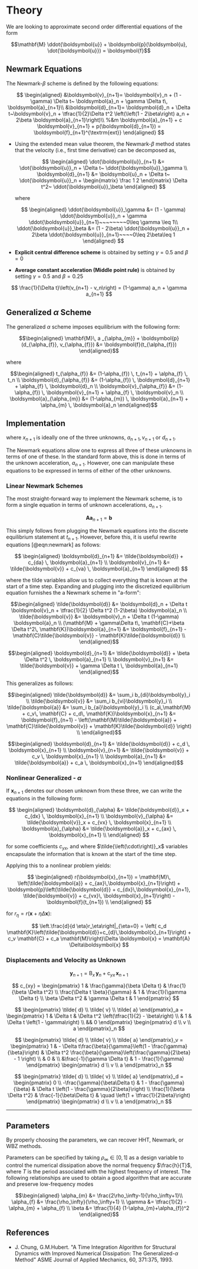 # Theory

We are looking to approximate second order differential equations of the form 

$$\mathbf{M} \ddot{\boldsymbol{u}} + \boldsymbol{p}(\boldsymbol{u}, \dot{\boldsymbol{u}}) = \boldsymbol{f}$$

## Newmark Equations

The Newmark-$\beta$ scheme is defined by the following equations:

<!--
$$
\begin{aligned}
d_{n+1} &= d_n + hv_n + h^2 \left(\left(\frac{1}{2}-\beta \right)a_n + \beta a_{n+1}  \right)
\end{aligned}
$$
-->

$$
\begin{aligned}
&\boldsymbol{v}_{n+1}= \boldsymbol{v}_n + (1 - \gamma) \Delta t~ \boldsymbol{a}_n + \gamma \Delta t\,  \boldsymbol{a}_{n+1}\\
&\boldsymbol{d}_{n+1}= \boldsymbol{d}_n + \Delta t~\boldsymbol{v}_n + \tfrac{1}{2}\Delta t^2 \left(\left(1 - 2\beta\right) a_n + 2\beta \boldsymbol{a}_{n+1}\right)\\
%&m  \boldsymbol{a}_{n+1} + c \boldsymbol{v}_{n+1} + p(\boldsymbol{d}_{n+1}) = \boldsymbol{f}_{n+1}^{\textrm{ext}}
\end{aligned}
$$

- Using the extended mean value
  theorem, the Newmark-$\beta$
  method states that the velocity (i.e., first time derivative)
  can be decomposed as,

  $$
  \begin{aligned}
  \dot{\boldsymbol{u}}_{n+1} &= \dot{\boldsymbol{u}}_n + \Delta t~ \ddot{\boldsymbol{u}}_\gamma \\
  \boldsymbol{d}_{n+1}       &= \boldsymbol{u}_n       + \Delta t~ \dot{\boldsymbol{u}}_n + \begin{matrix} \frac 1 2 \end{matrix} \Delta t^2~ \ddot{\boldsymbol{u}}_\beta
  \end{aligned}
  $$

  where

  $$
  \begin{aligned}
   \ddot{\boldsymbol{u}}_\gamma &= (1 - \gamma) \ddot{\boldsymbol{u}}_n + \gamma  \ddot{\boldsymbol{u}}_{n+1}~~~~~~~~0\leq \gamma \leq 1\\
   \ddot{\boldsymbol{u}}_\beta  &= (1 - 2\beta) \ddot{\boldsymbol{u}}_n + 2\beta  \ddot{\boldsymbol{u}}_{n+1}~~~~0\leq 2\beta\leq 1
  \end{aligned}
  $$



- **Explicit central difference scheme** is obtained by setting
  $\gamma=0.5$ and $\beta=0$
  
- **Average constant acceleration (Middle point rule)** is obtained by
  setting $\gamma=0.5$ and $\beta=0.25$


$$
\frac{1}{\Delta t}\left(v_{n+1} - v_n\right) = (1-\gamma) a_n + \gamma a_{n+1}
$$



## Generalized $\alpha$ Scheme

The generalized $\alpha$ scheme imposes equilibrium with the following form:

$$\begin{aligned}
\mathbf{M}\, a _{\alpha_{m}} + \boldsymbol{p}(d_{\alpha_{f}}, v_{\alpha_{f}}) &= \boldsymbol{f}(t_{\alpha_{f}})
\end{aligned}$$

where

$$\begin{aligned}
t_{\alpha_{f}}              &= (1-\alpha_{f}) \, t_{n+1}              + \alpha_{f} \, t_n \\
\boldsymbol{d}_{\alpha_{f}} &= (1-\alpha_{f}) \, \boldsymbol{d}_{n+1} + \alpha_{f} \, \boldsymbol{d}_n \\
\boldsymbol{v}_{\alpha_{f}} &= (1-\alpha_{f}) \, \boldsymbol{v}_{n+1} + \alpha_{f} \, \boldsymbol{v}_n \\
\boldsymbol{a}_{\alpha_{m}} &= (1-\alpha_{m}) \, \boldsymbol{a}_{n+1} + \alpha_{m} \, \boldsymbol{a}_n
\end{aligned}$$


## Implementation

where $x_{n+1}$ is ideally one of the three unknowns, $a_{n+1}, v_{n+1}$ or $d_{n+1}$.

The Newmark equations allow one to express all three of these unknowns
in terms of one of these. In the standard form above, this is done in terms of the
unknown acceleration, $a_{n+1}$. However, one can manipulate these equations to be expressed
in terms of either of the other unknowns. 

### Linear Newmark Schemes

The most straight-forward way to implement the Newmark scheme, is to form
a single equation in terms of unknown accelerations, $a_{n+1}$.

$$
\mathbf{A} \boldsymbol{a}_{n+1} = \boldsymbol{b}
$$

This simply follows from plugging the Newmark equations into the discrete
equilibrium statement at $t_{n+1}$. However, before this, it is useful rewrite
equations [@eqn:newmark] as follows:

$$
\begin{aligned}
\boldsymbol{d}_{n+1} &= \tilde{\boldsymbol{d}} + c_{da} \, \boldsymbol{a}_{n+1} \\
\boldsymbol{v}_{n+1} &= \tilde{\boldsymbol{v}} + c_{va} \, \boldsymbol{a}_{n+1}
\end{aligned}
$$

where the tilde variables allow us to collect everything that is known at the start of a time step.
Expanding and plugging into the discretized equilibrium equation furnishes
the a Newmark scheme in "a-form":

$$\begin{aligned}
\tilde{\boldsymbol{d}} &= \boldsymbol{d}_n + \Delta t \boldsymbol{v}_n + \tfrac{1}{2} \Delta t^2 (1-2\beta) \boldsymbol{a}_n \\ 
\tilde{\boldsymbol{v}} &= \boldsymbol{v}_n + \Delta t (1-\gamma) \boldsymbol{a}_n \\ 
(\mathbf{M} + \gamma\Delta t\, \mathbf{C}+\beta \Delta t^2\, \mathbf{K})\boldsymbol{a}_{n+1} &= \boldsymbol{f}_{n+1} - \mathbf{C}\tilde{\boldsymbol{v}} - \mathbf{K}\tilde{\boldsymbol{d}} \\
\end{aligned}$$

$$\begin{aligned}
\boldsymbol{d}_{n+1} &= \tilde{\boldsymbol{d}} + \beta \Delta t^2 \, \boldsymbol{a}_{n+1} \\
\boldsymbol{v}_{n+1} &= \tilde{\boldsymbol{v}} + \gamma \Delta t \, \boldsymbol{a}_{n+1}
\end{aligned}$$

This generalizes as follows:

$$\begin{aligned}
\tilde{\boldsymbol{d}} &= \sum_i b_{di}\boldsymbol{y}_i  \\ 
\tilde{\boldsymbol{v}} &= \sum_i b_{vi}\boldsymbol{y}_i  \\ 
\tilde{\boldsymbol{a}} &= \sum_i b_{ai}\boldsymbol{y}_i  \\ 
(c_a\,\mathbf{M} + c_v\, \mathbf{C} + c_d\, \mathbf{K})\boldsymbol{x}_{n+1} &= \boldsymbol{f}_{n+1} - \left(\mathbf{M}\tilde{\boldsymbol{a}} + \mathbf{C}\tilde{\boldsymbol{v}} + \mathbf{K}\tilde{\boldsymbol{d}} \right) \\
\end{aligned}$$

$$\begin{aligned}
\boldsymbol{d}_{n+1} &= \tilde{\boldsymbol{d}} + c_d  \, \boldsymbol{x}_{n+1} \\
\boldsymbol{v}_{n+1} &= \tilde{\boldsymbol{v}} + c_v  \, \boldsymbol{x}_{n+1} \\
\boldsymbol{a}_{n+1} &= \tilde{\boldsymbol{a}} + c_a  \, \boldsymbol{x}_{n+1}
\end{aligned}$$


### Nonlinear Generalized - $\alpha$

If $\boldsymbol{x}_{n+1}$ denotes our chosen unknown from these
three, we can write the equations in the following form:

$$
\begin{aligned}
\boldsymbol{d}_{\alpha} &= \tilde{\boldsymbol{d}}_x + c_{dx} \, \boldsymbol{x}_{n+1} \\
\boldsymbol{v}_{\alpha} &= \tilde{\boldsymbol{v}}_x + c_{vx} \, \boldsymbol{x}_{n+1} \\
\boldsymbol{a}_{\alpha} &= \tilde{\boldsymbol{a}}_x + c_{ax} \, \boldsymbol{x}_{n+1} \\
\end{aligned}
$$

for some coefficients $c_{yx}$, and 
where $\tilde{\left(\cdot\right)}_x$ variables encapsulate the information that is known at the start of the time step.

Applying this to a nonlinear problem yields:

$$
\begin{aligned}
r(\boldsymbol{x}_{n+1}) = \mathbf{M}\,  \left(\tilde{\boldsymbol{a}} + c_{ax}\,\boldsymbol{x}_{n+1}\right) 
                        + \boldsymbol{p}\left(\tilde{\boldsymbol{d}} + c_{dx}\,\boldsymbol{x}_{n+1}, 
                                         \tilde{\boldsymbol{v}} + c_{vx}\, \boldsymbol{x}_{n+1}\right) - \boldsymbol{f}(t_{n+1}) \\
\end{aligned}
$$


for $r_\eta = r(\boldsymbol{x} + \eta \Delta\boldsymbol{x})$:

$$
\left.\frac{d}{d \eta}r_\eta\right|_{\eta=0} = \left( c_d \mathbf{K}\left(\tilde{\boldsymbol{d}}+c_{d}\,\boldsymbol{x}_{n+1}\right) + c_v \mathbf{C} + c_a \mathbf{M}\right)\Delta \boldsymbol{x} = \mathbf{A} \Delta\boldsymbol{x}
$$


### Displacements and Velocity as Unknown


$$
\boldsymbol{y}_{n+1} =  \mathsf{B}_x \, \boldsymbol{y}_n + \mathsf{c}_{yx}\, \boldsymbol{x}_{n+1}
$$

$$
c_{xy} = \begin{pmatrix}
1 & \frac{\gamma}{\beta \Delta t} & \frac{1}{\beta \Delta t^2} \\
\frac{\Delta t \beta}{\gamma} & 1 & \frac{1}{\gamma \Delta t}  \\
\beta \Delta t^2 & \gamma \Delta t & 1
\end{pmatrix}
$$

$$
\begin{pmatrix}
\tilde{ d} \\
\tilde{ v} \\
\tilde{ a}
\end{pmatrix}_a =
\begin{pmatrix}
1 & \Delta t & \Delta t^2 \left(\tfrac{1}{2} - \beta\right) \\ 
& 1 & \Delta t \left(1 - \gamma\right) \\
&& 0
\end{pmatrix}
\begin{pmatrix}
 d \\ 
 v \\ 
 a
\end{pmatrix}_n
$$


$$
\begin{pmatrix}
\tilde{ d} \\
\tilde{ v} \\
\tilde{ a}
\end{pmatrix}_v =
\begin{pmatrix}
1 & - \Delta t\frac{\beta}{\gamma}\left(1 - \frac{\gamma}{\beta}\right) & \Delta t^2 \frac{\beta}{\gamma}\left(\frac{\gamma}{2\beta} - 1 \right) \\ 
 & 0 & \\
&\frac{-1}{\gamma \Delta t} & 1 - \frac{1}{\gamma}
\end{pmatrix}
\begin{pmatrix}
 d \\ 
 v \\ 
 a
\end{pmatrix}_n
$$


$$
\begin{pmatrix}
\tilde{ d} \\
\tilde{ v} \\
\tilde{ a}
\end{pmatrix}_d =
\begin{pmatrix}
0 \\ 
-\frac{\gamma}{\beta\Delta t} & 1 - \frac{\gamma}{\beta} & \Delta t \left(1 - \frac{\gamma}{2\beta}\right) \\
\frac{1}{\beta \Delta t^2} & \frac{-1}{\beta\Delta t} & \quad \left(1 + \tfrac{1}{2\beta}\right)
\end{pmatrix}
\begin{pmatrix}
 d \\ 
 v \\ 
 a
\end{pmatrix}_n
$$



--------------------

<!--

## Explicit Predictor-Corrector

$$
\begin{aligned}
\tilde{d}_{n+1}= &  d_n+\Delta t  v_n+\Delta t^2\left(\frac{1}{2}-\beta\right)  a_n \\
\tilde{ v}_{n+1}= &  v_n+\Delta t(1-\gamma)  a_n  \\
M  a_{n+1-\alpha_m} 
& +\left(1-\alpha_f\right)\left( C \tilde{ v}_{n+1}+ K \tilde{ d}_{n+1}\right) \\
& +\alpha_f\left( C  v_n+ K  d_n\right)= f\left(t_{n+1-\alpha_f}\right) \\
 d_{n+1}= & \tilde{ d}_{n+1}+\beta \Delta t^2  a_{n+1} \\
 v_{n+1}= & \tilde{v}_{n+1}+\gamma \Delta t  a_{n+1}
\end{aligned}
$$

-->


## Parameters

By properly choosing the parameters, we can recover HHT, Newmark, or WBZ methods. 

Parameters can be specified by taking $\rho_\infty\in [0,1]$ as a design
variable to control the numerical dissipation above the normal frequency
$\frac{h}{T}$, where $T$ is the period associated with the highest frequency of
interest. The following relationships are used to obtain a good algorithm that
are accurate and preserve low-frequency modes

$$\begin{aligned}
\alpha_{m} &= \frac{2\rho_\infty-1}{\rho_\infty+1}\\
\alpha_{f} &= \frac{\rho_\infty}{\rho_\infty+1}   \\
\gamma &= \tfrac{1}{2} - \alpha_{m} + \alpha_{f}   \\
\beta  &= \tfrac{1}{4} (1-\alpha_{m}+\alpha_{f})^2
\end{aligned}$$


<!--

## Algorithm

$$
\begin{aligned}
 q_{n+1}&= q_n+h \dot{ q}_n+h^2(0.5-\beta)  a \\
\dot{ q}_{n+1}&=\dot{ q}_n+h(1-\gamma)  a \\
 a&=1 /\left(1-\alpha_m\right)\left(\alpha_f \ddot{ q}_n-\alpha_m  a\right) \\
 q_{n+1}&= q_{n+1}+h^2 \beta  a \\
\dot{ q}_{n+1}&=\dot{ q}_{n+1}+h \gamma  a \\
\ddot{ q}_{n+1}&= 0
\end{aligned}
$$

$$
\begin{aligned}
& \text { for } i=1 \text { to } i_{\max } \text { do } \\
& {\left[\begin{array}{c}
\Delta  q \\
\Delta \boldsymbol{\lambda}
\end{array}\right]:=- S_t^{-1}\left[\begin{array}{l}
 r^{ q} \\
 r^{\boldsymbol{\lambda}}
\end{array}\right]} \\
&  q_{n+1}:= q_{n+1}+\Delta  q \\
& \dot{ q}_{n+1}:=\dot{ q}_{n+1}+\gamma^{\prime} \Delta  q \\
& \ddot{ q}_{n+1}:=\ddot{ q}_{n+1}+\beta^{\prime} \Delta  q \\
& \boldsymbol{\lambda}_{n+1}:=\boldsymbol{\lambda}_{n+1}+\Delta \boldsymbol{\lambda} \\
& \text { end for } \\
&  a:= a+\left(1-\alpha_f\right) /\left(1-\alpha_m\right) \ddot{ q}_{n+1} \\
&
\end{aligned}
$$

-->

## References

- J. Chung, G.M.Hubert. "A Time Integration Algorithm for Structural Dynamics with Improved Numerical Dissipation: The Generalized-$\alpha$ Method" ASME Journal of Applied Mechanics, 60, 371:375, 1993.

